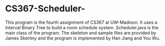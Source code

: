 # CS367-Scheduler-
This program is the fourth assignment of CS367 at UW-Madison. It uses a Interval Binary Tree to build a room schedule system. Scheduler.java is the main class of the program. The skeleton and sample files are provided by James Skentny and the program is implemented by Han Jiang and You Wu. 